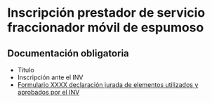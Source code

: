 # Inscripción prestador de servicio fraccionador móvil de espumoso

## Documentación obligatoria

* Título
* Inscripción ante el INV
* [Formulario XXXX declaración jurada de elementos utilizados y aprobados por el INV]()
